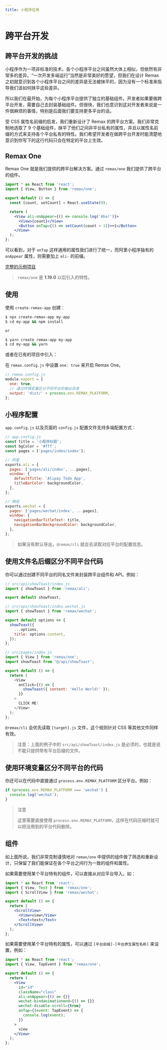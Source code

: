 ```yaml
---
title: 小程序应用
---
```


# 跨平台开发

## 跨平台开发的挑战

小程序作为一项非标准的技术，各个小程序平台之间虽然大体上相似，但依然有非常多的差异。“一次开发多端运行”当然是非常美好的愿望，但我们在设计 Remax 之初就意识到各个小程序平台之间的差异是无法被抹平的，因为没有一个标准来指导我们该如何抹平这些差异。

所以我们在最开始，为每个小程序平台提供了独立的基础组件。开发者如果要做跨平台开发，需要自己去封装基础组件。但很快，我们也意识到这对开发者来说是一件很麻烦的事情，特别是后面我们要支持更多平台的话。

受 CSS 属性名前缀的启发，我们重新设计了 Remax 的跨平台方案。我们非常克制地选取了 9 个基础组件，抹平了他们之间非平台私有的属性，并且以属性名前缀的方式来支持各个平台私有的特性。我们希望开发者在做跨平台开发时能清楚地意识到你写下的这行代码只会在特定的平台上生效。

## Remax One

Remax One 就是我们提供的跨平台解决方案。通过 `remax/one` 我们提供了跨平台的组件。

```jsx
import * as React from 'react';
import { View, Button } from 'remax/one';

export default () => {
  const [count, setCount] = React.useState(0);

  return (
    <View ali-onAppear={() => console.log('Aha!')}>
      <View>{count}</View>
      <Button onTap={() => setCount(count + 1)}>+1</Button>
    </View>
  );
};
```

可以看到，对于 `onTap` 这样通用的属性我们进行了统一，而阿里小程序独有的 `onAppear` 属性，则需要加上 `ali-` 的前缀。

[完整的示例项目](https://github.com/remaxjs/examples/tree/master/one)

> `remax/one` 是 **1.19.0** 以后引入的特性。

## 使用

使用 `create-remax-app` 创建：

```bash
$ npx create-remax-app my-app
$ cd my-app && npm install

or

$ yarn create remax-app my-app
$ cd my-app && yarn
```

或者在已有的项目中引入：

在 `remax.config.js` 中设置 `one: true` 来开启 Remax One。

```javascript
// remax.config.js
module.export = {
  one: true,
  // 通过环境变量区分不同平台的输出目录
  output: 'dist/' + process.env.REMAX_PLATFORM,
};
```

## 小程序配置

`app.config.js` 以及页面的 `config.js` 配置文件支持多端配置方式：

```js
// app.config.js
const title = '小程序标题';
const bgColor = '#fff';
const pages = ['pages/index/index'];

// 阿里
exports.ali = {
  pages: ['pages/ali/index', ...pages],
  window: {
    defaultTitle: 'Alipay Todo App',
    titleBarColor: backgroundColor,
  },
};

// 微信
exports.wechat = {
  pages: ['pages/wechat/index', ...pages],
  window: {
    navigationBarTitleText: title,
    navigationBarBackgroundColor: backgroundColor,
  },
};
```

> 如果没有默认导出，`@remax/cli` 就会去读取对应平台的配置信息。

## 使用文件名后缀区分不同平台代码

你可以通过创建不同平台的同名文件来封装跨平台组件和 API。例如：

```js
// src/api/showToast/index.js
import { showToast } from 'remax/ali';

export default showToast;
```

```js
// src/api/showToast/index.wechat.js
import { showToast } from 'remax/wechat';

export default options => {
  showToast({
    ...options,
    title: options.content,
  });
};
```

```js
// src/pages/index.js
import { View } from 'remax/one';
import showToast from '@/api/showToast';

export default () => {
  return (
    <View
      onClick={() => {
        showToast({ content: 'Hello World!' });
      }}
    >
      CLICK ME!
    </View>
  );
};
```

`@remax/cli` 会优先读取 `[target].js` 文件，这个规则针对 CSS 等其他文件同样有效。

> 注意：上面的例子中的 `src/api/showToast/index.js` 是必须的，也就是说不能只提供带有平台后缀的文件。

## 使用环境变量区分不同平台的代码

你还可以在代码中直接通过 `process.env.REMAX_PLATFORM` 区分平台。例如：

```js
if (process.env.REMAX_PLATFORM === 'wechat') {
  console.log('wechat');
}
```

> 注意
>
> 这里需要直接使用 `process.env.REMAX_PLATFORM`，这样在代码压缩时就可以把没用到的平台代码删除。

## 组件

如上面所说，我们非常克制谨慎地对 `remax/one` 中提供的组件做了筛选和重新设计，只保留了我们能保证在各个平台之间行为一致的组件和属性。

如果需要使用某个平台特有的组件，可以直接从对应平台导入。如：

```jsx
import * as React from 'react';
import { View, Text } from 'remax/one';
import { ScrollView } from 'remax/wechat';

export default () => {
  return (
    <ScrollView>
      <View>view</View>
      <Text>text</Text>
    </ScrollView>
  );
};
```

如果需要使用某个平台特有的属性，可以通过 `[平台前缀]-[平台原生属性名称]` 来设置，例如：

```jsx
import * as React from 'react';
import { View, TapEvent } from 'remax/one';

export default () => {
  return (
    <View
      id="id"
      className="class"
      ali-onAppear={() => {}}
      wechat-bindanimationend={() => {}}
      wechat-disable-scroll={true}
      onTap={(event: TapEvent) => {
        console.log(event);
      }}
    >
      view
    </View>
  );
};
```
